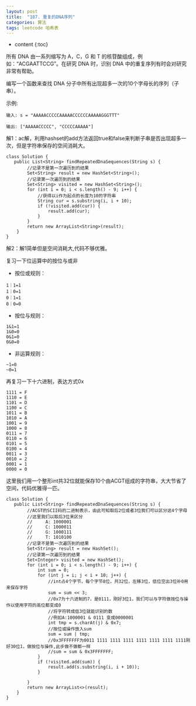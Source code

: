 ```yaml
---
layout: post
title:  "187. 重复的DNA序列"
categories: 算法
tags: leetcode 哈希表
---
```


* content
{:toc}

<!--more-->

所有 DNA 由一系列缩写为 A，C，G 和 T 的核苷酸组成，例如：“ACGAATTCCG”。在研究 DNA 时，识别 DNA 中的重复序列有时会对研究非常有帮助。

编写一个函数来查找 DNA 分子中所有出现超多一次的10个字母长的序列（子串）。

示例:

```
输入: s = "AAAAACCCCCAAAAACCCCCCAAAAAGGGTTT"

输出: ["AAAAACCCCC", "CCCCCAAAAA"]
```

解1：ac解，利用hashset的add方法返回true和false来判断子串是否出现超多一次，但是字符串保存的空间消耗大。

```
class Solution {
   public List<String> findRepeatedDnaSequences(String s) {
        //记录不是第一次遍历到的结果
        Set<String> result = new HashSet<String>();
        //记录第一次遍历到的结果
        Set<String> visited = new HashSet<String>();
        for (int i = 0; i < s.length() - 9; i++) {
            //获得以i作为起点的长度为10的字符串
            String cur = s.substring(i, i + 10);
            if (!visited.add(cur)) {
                result.add(cur);
            }
        }
        return new ArrayList<String>(result);
    }
}
```

解2：解1简单但是空间消耗大,代码不够优雅。

复习一下位运算中的按位与或非

* 按位或规则：

```
1｜1=1
1｜0=1
0｜1=1
0｜0=0
```

* 按位与规则：

```
1&1=1
1&0=0
0&1=0
0&0=0
```

* 非运算规则：

```
~1=0
~0=1
```

再复习一下十六进制，表达方式0x

```
1111 = F
1110 = E
1101 = D
1100 = C
1011 = B
1010 = A
1001 = 9
1000 = 8
0111 = 7
0110 = 6
0101 = 5
0100 = 4
0011 = 3
0010 = 2
0001 = 1
0000 = 0
```
这里我们用一个整形int共32位就能保存10个由ACGT组成的字符串，大大节省了空间，代码优雅得一匹。

```
class Solution {
   public List<String> findRepeatedDnaSequences(String s) {
        //ACGT的SCII码的二进制表示，由此可知取后2位或者3位我们可以区分这4个字母
        //这里我们以取后3位来区分
        //     A: 1000001
        //     C: 1000011
        //     G: 1000111
        //     T: 1010100
        //记录不是第一次遍历到的结果
        Set<String> result = new HashSet();
        //记录第一次遍历到的结果
        Set<Integer> visited = new HashSet();
        for (int i = 0; i < s.length() - 9; i++) {
            int sum = 0;
            for (int j = i; j < i + 10; j++) {
                //int占4个字节，每个字节8位，共32位，左移3位，低位空出3位补0用来保存字符
                sum = sum << 3;
                //0x7为十六进制的7，是0111，刚好3位1，我们可以与字符做按位与操作以使用字符的高位都变成0
                //将字符转成低3位就能识别的数
                //例如A:1000001 & 0111 变成0000001
                int tmp = s.charAt(j) & 0x7;
                //按位或操作放入sum
                sum = sum | tmp;
                //0x3FFFFFFF为0011 1111 1111 1111 1111 1111 1111 1111刚好30位1，做按位与操作,此步做不做都一样
                //sum = sum & 0x3FFFFFFF;
            }
            if (!visited.add(sum)) {
                result.add(s.substring(i, i + 10));
            }

        }
        return new ArrayList<>(result);
    }
}
```
